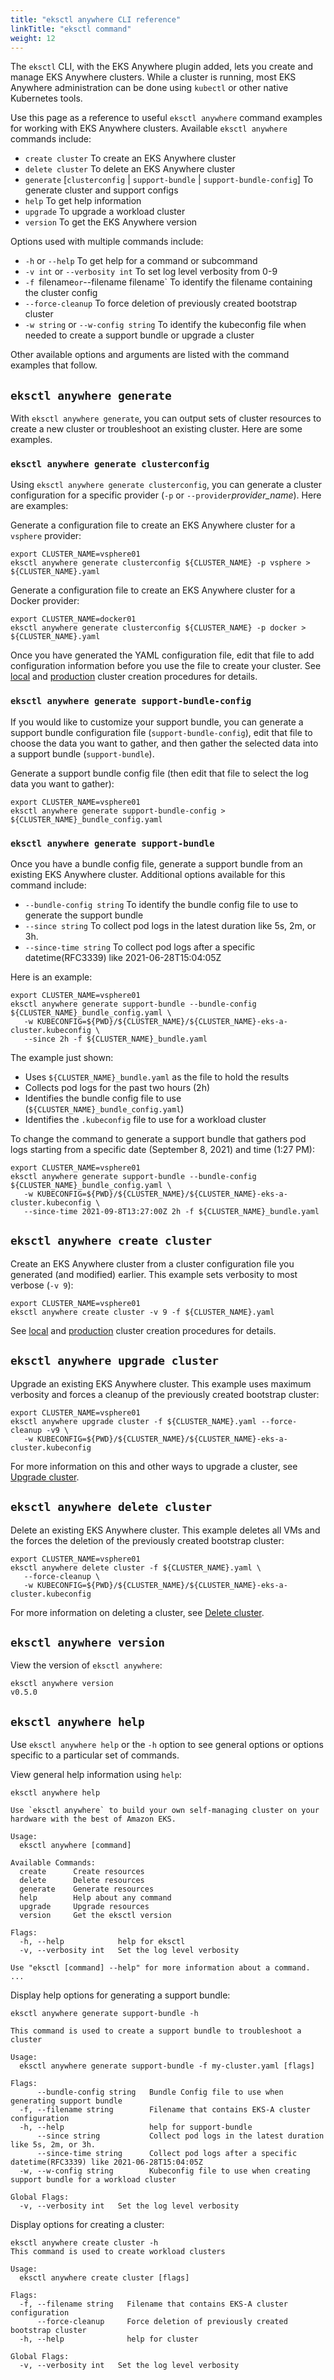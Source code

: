 ```yaml
---
title: "eksctl anywhere CLI reference"
linkTitle: "eksctl command"
weight: 12
---
```


The `eksctl` CLI, with the EKS Anywhere plugin added, lets you create and manage EKS Anywhere clusters.
While a cluster is running, most EKS Anywhere administration can be done using `kubectl` or other native Kubernetes tools.

Use this page as a reference to useful `eksctl anywhere` command examples for working with EKS Anywhere clusters.
Available `eksctl anywhere` commands include:

* `create cluster` To create an EKS Anywhere cluster
* `delete cluster`  To delete an EKS Anywhere cluster
* `generate` [`clusterconfig` | `support-bundle` | `support-bundle-config`] To generate cluster and support configs
* `help`  To get help information
* `upgrade` To upgrade a workload cluster
* `version` To get the EKS Anywhere version

Options used with multiple commands include:

* `-h` or `--help` To get help for a command or subcommand
* `-v int` or `--verbosity int` To set log level verbosity from 0-9
* `-f `filename` or `--filename filename` To identify the filename containing the cluster config
* `--force-cleanup` To force deletion of previously created bootstrap cluster
* `-w string` or `--w-config string` To identify the kubeconfig file when needed to create a support bundle or upgrade a cluster

Other available options and arguments are listed with the command examples that follow.

## `eksctl anywhere generate`

With `eksctl anywhere generate`, you can output sets of cluster resources to create a new cluster
or troubleshoot an existing cluster.
Here are some examples.

### `eksctl anywhere generate clusterconfig`

Using `eksctl anywhere generate clusterconfig`, you can generate a cluster configuration
for a specific provider (`-p` or `--provider`*provider_name*). Here are examples:

Generate a configuration file to create an EKS Anywhere cluster for a `vsphere` provider:

```
export CLUSTER_NAME=vsphere01
eksctl anywhere generate clusterconfig ${CLUSTER_NAME} -p vsphere > ${CLUSTER_NAME}.yaml
```
Generate a configuration file to create an EKS Anywhere cluster for a Docker provider:

```
export CLUSTER_NAME=docker01
eksctl anywhere generate clusterconfig ${CLUSTER_NAME} -p docker > ${CLUSTER_NAME}.yaml
```
Once you have generated the YAML configuration file, edit that file to add configuration information before you use the file to create your cluster.
See [local](../../getting-started/local-environment) and [production](../../getting-started/production-environment) cluster creation procedures for details.

### `eksctl anywhere generate support-bundle-config`

If you would like to customize your support bundle, you can generate a support bundle configuration file (`support-bundle-config`),
edit that file to choose the data you want to gather, and
then gather the selected data into a support bundle (`support-bundle`).

Generate a support bundle config file (then edit that file to select the log data you want to gather):

```
export CLUSTER_NAME=vsphere01
eksctl anywhere generate support-bundle-config > ${CLUSTER_NAME}_bundle_config.yaml 
```
### `eksctl anywhere generate support-bundle`

Once you have a bundle config file, generate a support bundle from an existing EKS Anywhere cluster.
Additional options available for this command include:

* `--bundle-config string` To identify the bundle config file to use to generate the support bundle
* `--since string` To collect pod logs in the latest duration like 5s, 2m, or 3h.
* `--since-time string` To collect pod logs after a specific datetime(RFC3339) like 2021-06-28T15:04:05Z

Here is an example:

```
export CLUSTER_NAME=vsphere01
eksctl anywhere generate support-bundle --bundle-config ${CLUSTER_NAME}_bundle_config.yaml \
   -w KUBECONFIG=${PWD}/${CLUSTER_NAME}/${CLUSTER_NAME}-eks-a-cluster.kubeconfig \
   --since 2h -f ${CLUSTER_NAME}_bundle.yaml
```

The example just shown:

* Uses `${CLUSTER_NAME}_bundle.yaml` as the file to hold the results
* Collects pod logs for the past two hours (2h)
* Identifies the bundle config file to use (`${CLUSTER_NAME}_bundle_config.yaml`)
* Identifies the `.kubeconfig` file to use for a workload cluster

To change the command to generate a support bundle that gathers pod logs starting from a specific date (September 8, 2021) and time (1:27 PM):

```
export CLUSTER_NAME=vsphere01
eksctl anywhere generate support-bundle --bundle-config ${CLUSTER_NAME}_bundle_config.yaml \
   -w KUBECONFIG=${PWD}/${CLUSTER_NAME}/${CLUSTER_NAME}-eks-a-cluster.kubeconfig \
   --since-time 2021-09-8T13:27:00Z 2h -f ${CLUSTER_NAME}_bundle.yaml
```

## `eksctl anywhere create cluster`

Create an EKS Anywhere cluster from a cluster configuration file you generated (and modified) earlier.
This example sets verbosity to most verbose (`-v 9`):

```
export CLUSTER_NAME=vsphere01
eksctl anywhere create cluster -v 9 -f ${CLUSTER_NAME}.yaml
```

See [local](../../getting-started/local-environment) and [production](../../getting-started/production-environment) cluster creation procedures for details.

## `eksctl anywhere upgrade cluster`

Upgrade an existing EKS Anywhere cluster.
This example uses maximum verbosity and forces a cleanup of the previously created bootstrap cluster:

```
export CLUSTER_NAME=vsphere01
eksctl anywhere upgrade cluster -f ${CLUSTER_NAME}.yaml --force-cleanup -v9 \
   -w KUBECONFIG=${PWD}/${CLUSTER_NAME}/${CLUSTER_NAME}-eks-a-cluster.kubeconfig 
```
For more information on this and other ways to upgrade a cluster, see [Upgrade cluster](../../tasks/cluster/cluster-upgrades).

## `eksctl anywhere delete cluster`

Delete an existing EKS Anywhere cluster.
This example deletes all VMs and the forces the deletion of the previously created bootstrap cluster:

```
export CLUSTER_NAME=vsphere01
eksctl anywhere delete cluster -f ${CLUSTER_NAME}.yaml \
   --force-cleanup \
   -w KUBECONFIG=${PWD}/${CLUSTER_NAME}/${CLUSTER_NAME}-eks-a-cluster.kubeconfig 
```
For more information on deleting a cluster, see [Delete cluster](../../tasks/cluster/cluster-delete).

## `eksctl anywhere version`

View the version of `eksctl anywhere`:

```
eksctl anywhere version
v0.5.0
```
## `eksctl anywhere help`

Use `eksctl anywhere help` or the `-h` option to see general options or options specific to a particular set of commands.

View general help information using `help`:

```
eksctl anywhere help

Use `eksctl anywhere` to build your own self-managing cluster on your hardware with the best of Amazon EKS.

Usage:
  eksctl anywhere [command]

Available Commands:
  create      Create resources
  delete      Delete resources
  generate    Generate resources
  help        Help about any command
  upgrade     Upgrade resources
  version     Get the eksctl version

Flags:
  -h, --help            help for eksctl
  -v, --verbosity int   Set the log level verbosity

Use "eksctl [command] --help" for more information about a command.
...
```

Display help options for generating a support bundle:

```
eksctl anywhere generate support-bundle -h

This command is used to create a support bundle to troubleshoot a cluster

Usage:
  eksctl anywhere generate support-bundle -f my-cluster.yaml [flags]

Flags:
      --bundle-config string   Bundle Config file to use when generating support bundle
  -f, --filename string        Filename that contains EKS-A cluster configuration
  -h, --help                   help for support-bundle
      --since string           Collect pod logs in the latest duration like 5s, 2m, or 3h.
      --since-time string      Collect pod logs after a specific datetime(RFC3339) like 2021-06-28T15:04:05Z
  -w, --w-config string        Kubeconfig file to use when creating support bundle for a workload cluster

Global Flags:
  -v, --verbosity int   Set the log level verbosity

```
Display options for creating a cluster:

```
eksctl anywhere create cluster -h
This command is used to create workload clusters

Usage:
  eksctl anywhere create cluster [flags]

Flags:
  -f, --filename string   Filename that contains EKS-A cluster configuration
      --force-cleanup     Force deletion of previously created bootstrap cluster
  -h, --help              help for cluster

Global Flags:
  -v, --verbosity int   Set the log level verbosity
```
